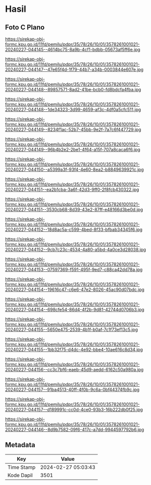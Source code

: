 # Hasil

## Foto C Plano

https://sirekap-obj-formc.kpu.go.id/11fd/pemilu/pdpr/35/78/26/10/01/3578261001021-20240227-044145--4614bc75-8a9b-4cf1-bdbb-05673af5ff6e.jpg

https://sirekap-obj-formc.kpu.go.id/11fd/pemilu/pdpr/35/78/26/10/01/3578261001021-20240227-044147--47e65f4d-1f79-44b7-a34b-0003844e607e.jpg

https://sirekap-obj-formc.kpu.go.id/11fd/pemilu/pdpr/35/78/26/10/01/3578261001021-20240227-044148--89857571-8ad2-41be-bcb0-fd8bdcfa4fba.jpg

https://sirekap-obj-formc.kpu.go.id/11fd/pemilu/pdpr/35/78/26/10/01/3578261001021-20240227-044148--1de34323-3d99-4659-af3c-4df0a5cfc511.jpg

https://sirekap-obj-formc.kpu.go.id/11fd/pemilu/pdpr/35/78/26/10/01/3578261001021-20240227-044149--8234f1ac-52b7-45bb-9e2f-7a7c6f447729.jpg

https://sirekap-obj-formc.kpu.go.id/11fd/pemilu/pdpr/35/78/26/10/01/3578261001021-20240227-044149--96b4b2e2-2be1-4f64-a15f-707a8caca6f6.jpg

https://sirekap-obj-formc.kpu.go.id/11fd/pemilu/pdpr/35/78/26/10/01/3578261001021-20240227-044150--a5399a3f-93f4-4e60-8ea2-b8849639921c.jpg

https://sirekap-obj-formc.kpu.go.id/11fd/pemilu/pdpr/35/78/26/10/01/3578261001021-20240227-044151--ea2b1cba-3a6f-42d3-9ff0-2f8fcb430322.jpg

https://sirekap-obj-formc.kpu.go.id/11fd/pemilu/pdpr/35/78/26/10/01/3578261001021-20240227-044151--3530cb68-8d39-43e2-87ff-e48166d3be0d.jpg

https://sirekap-obj-formc.kpu.go.id/11fd/pemilu/pdpr/35/78/26/10/01/3578261001021-20240227-044152--18d8ac5a-c599-4bed-8f33-bfbab34345f6.jpg

https://sirekap-obj-formc.kpu.go.id/11fd/pemilu/pdpr/35/78/26/10/01/3578261001021-20240227-044152--9cb7c23c-4534-4a80-a5bd-4a0ce3d28038.jpg

https://sirekap-obj-formc.kpu.go.id/11fd/pemilu/pdpr/35/78/26/10/01/3578261001021-20240227-044153--07597369-f591-495f-9ed7-c88ca42dd78a.jpg

https://sirekap-obj-formc.kpu.go.id/11fd/pemilu/pdpr/35/78/26/10/01/3578261001021-20240227-044154--19616c47-c6e6-47e2-8026-45ac90d07bdc.jpg

https://sirekap-obj-formc.kpu.go.id/11fd/pemilu/pdpr/35/78/26/10/01/3578261001021-20240227-044154--698cfe54-86d4-4f2b-9d81-42744d0706b3.jpg

https://sirekap-obj-formc.kpu.go.id/11fd/pemilu/pdpr/35/78/26/10/01/3578261001021-20240227-044155--5650e475-2539-4b1f-b0af-7c1f73ef13c5.jpg

https://sirekap-obj-formc.kpu.go.id/11fd/pemilu/pdpr/35/78/26/10/01/3578261001021-20240227-044155--1bb32f75-d4dc-4e92-bbe4-10ae616c8d34.jpg

https://sirekap-obj-formc.kpu.go.id/11fd/pemilu/pdpr/35/78/26/10/01/3578261001021-20240227-044156--cc3c7bf6-eaeb-45d9-aedd-6162c50a980a.jpg

https://sirekap-obj-formc.kpu.go.id/11fd/pemilu/pdpr/35/78/26/10/01/3578261001021-20240227-044157--91ba4513-40ff-4f0b-9c6a-0bf44374fb9c.jpg

https://sirekap-obj-formc.kpu.go.id/11fd/pemilu/pdpr/35/78/26/10/01/3578261001021-20240227-044157--d189991c-cc0d-4ce0-93b3-16b222db0f25.jpg

https://sirekap-obj-formc.kpu.go.id/11fd/pemilu/pdpr/35/78/26/10/01/3578261001021-20240227-044146--8d9b7582-09f6-417c-a7dd-9944597792b6.jpg


## Metadata

| Key        | Value               |
| ---------- | ------------------- |
| Time Stamp | 2024-02-27 05:03:43 |
| Kode Dapil | 3501                |



